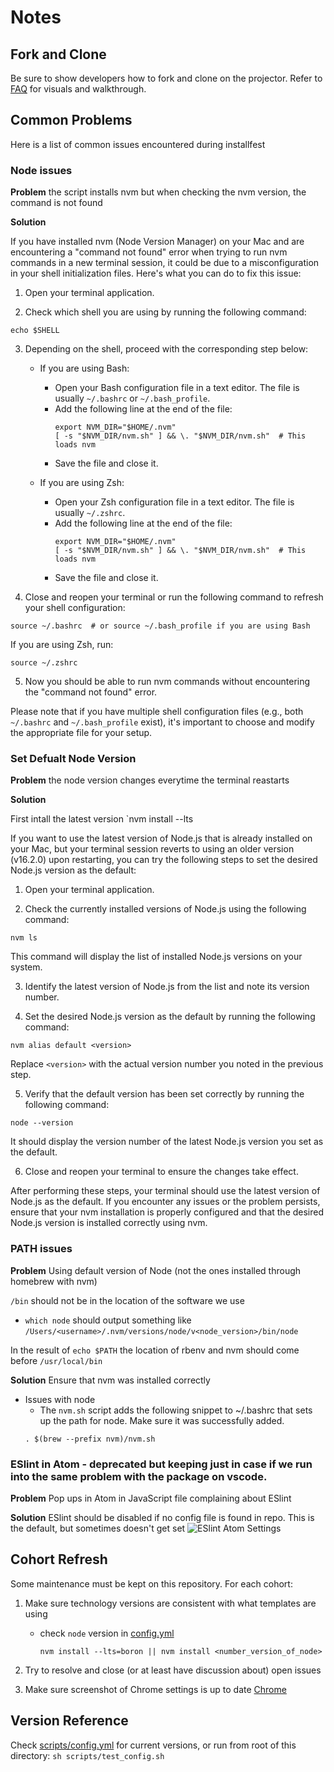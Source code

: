 # Notes

## Fork and Clone

Be sure to show developers how to fork and clone on the projector. Refer to [FAQ](https://git.generalassemb.ly/ga-wdi-boston/meta/wiki/ForkAndClone) for visuals and walkthrough.

## Common Problems

Here is a list of common issues encountered during installfest

### Node issues
**Problem** the script installs nvm but when checking the nvm version, the command is not found

**Solution** 

If you have installed nvm (Node Version Manager) on your Mac and are encountering a "command not found" error when trying to run nvm commands in a new terminal session, it could be due to a misconfiguration in your shell initialization files. Here's what you can do to fix this issue:

1. Open your terminal application.

2. Check which shell you are using by running the following command:


```
echo $SHELL
```

3. Depending on the shell, proceed with the corresponding step below:

   - If you are using Bash:
     - Open your Bash configuration file in a text editor. The file is usually `~/.bashrc` or `~/.bash_profile`.
     - Add the following line at the end of the file:
       ```
       export NVM_DIR="$HOME/.nvm"
       [ -s "$NVM_DIR/nvm.sh" ] && \. "$NVM_DIR/nvm.sh"  # This loads nvm
       ```
     - Save the file and close it.

   - If you are using Zsh:
     - Open your Zsh configuration file in a text editor. The file is usually `~/.zshrc`.
     - Add the following line at the end of the file:
       ```
       export NVM_DIR="$HOME/.nvm"
       [ -s "$NVM_DIR/nvm.sh" ] && \. "$NVM_DIR/nvm.sh"  # This loads nvm
       ```
     - Save the file and close it.

4. Close and reopen your terminal or run the following command to refresh your shell configuration:
```
source ~/.bashrc  # or source ~/.bash_profile if you are using Bash
```
If you are using Zsh, run:
```
source ~/.zshrc
```

5. Now you should be able to run nvm commands without encountering the "command not found" error.

Please note that if you have multiple shell configuration files (e.g., both `~/.bashrc` and `~/.bash_profile` exist), it's important to choose and modify the appropriate file for your setup.

### Set Defualt Node Version

**Problem** the node version changes everytime the terminal reastarts

**Solution**

First intall the latest version `nvm install --lts  



If you want to use the latest version of Node.js that is already installed on your Mac, but your terminal session reverts to using an older version (v16.2.0) upon restarting, you can try the following steps to set the desired Node.js version as the default:

1. Open your terminal application.

2. Check the currently installed versions of Node.js using the following command:
```
nvm ls
```
This command will display the list of installed Node.js versions on your system.

3. Identify the latest version of Node.js from the list and note its version number.

4. Set the desired Node.js version as the default by running the following command:
```
nvm alias default <version>
```
Replace `<version>` with the actual version number you noted in the previous step.

5. Verify that the default version has been set correctly by running the following command:
```
node --version
```
It should display the version number of the latest Node.js version you set as the default.

6. Close and reopen your terminal to ensure the changes take effect.

After performing these steps, your terminal should use the latest version of Node.js as the default. If you encounter any issues or the problem persists, ensure that your nvm installation is properly configured and that the desired Node.js version is installed correctly using nvm.


### PATH issues
**Problem** Using default version of Node (not the ones installed through homebrew with nvm)

`/bin` should not be in the location of the software we use

-   `which node` should output something like `/Users/<username>/.nvm/versions/node/v<node_version>/bin/node`

In the result of `echo $PATH`
the location of rbenv and nvm should come before `/usr/local/bin`

**Solution** Ensure that nvm was installed correctly

-   Issues with node
    - The `nvm.sh` script adds the following snippet to ~/.bashrc that sets up the path for node. Make sure it was successfully added.
    ```
    . $(brew --prefix nvm)/nvm.sh
    ```

### ESlint in Atom - deprecated but keeping just in case if we run into the same problem with the package on vscode.
**Problem** Pop ups in Atom in JavaScript file complaining about ESlint

**Solution** ESlint should be disabled if no config file is found in repo. This is the default, but sometimes doesn't get set
![ESlint Atom Settings](https://git.generalassemb.ly/storage/user/5689/files/de279074-421a-11e7-9048-a21212958785)

## Cohort Refresh

Some maintenance must be kept on this repository. For each cohort:

1. Make sure technology versions are consistent with what templates are using
    - check `node` version in [config.yml](config.yml)
      ```
      nvm install --lts=boron || nvm install <number_version_of_node>
      ```
2. Try to resolve and close (or at least have discussion about) open issues

3. Make sure screenshot of Chrome settings is up to date [Chrome](chrome.md)

## Version Reference

Check [scripts/config.yml](config.yml) for current versions, or run from root of this directory: `sh scripts/test_config.sh`
